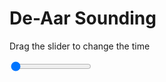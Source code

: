 <h1>De-Aar Sounding</h1>
<p>Drag the slider to change the time</p>

<div class="slidecontainer">
<input oninput='setImage(this)' class="slider" type="range" min="0" max="7" value="0" step="1" />
<img id='img'/>
</div>

<script>
var img = document.getElementById('img');
var img_array = ['/assets/images/skwt/skd_dea_wrfout_d01_2020-07-07_12:00:00.png',
'/assets/images/skwt/skd_dea_wrfout_d01_2020-07-07_18:00:00.png',
'/assets/images/skwt/skd_dea_wrfout_d01_2020-07-08_00:00:00.png',
'/assets/images/skwt/skd_dea_wrfout_d01_2020-07-08_06:00:00.png',
'/assets/images/skwt/skd_dea_wrfout_d01_2020-07-08_12:00:00.png',
'/assets/images/skwt/skd_dea_wrfout_d01_2020-07-08_18:00:00.png',
'/assets/images/skwt/skd_dea_wrfout_d01_2020-07-09_00:00:00.png',];
function setImage(obj)
{
        var value = obj.value;
        img.src = img_array[value];

}
</script>
